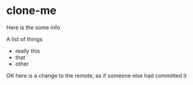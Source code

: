 # clone-me
Here is the some info

A list of things
* really this
* that
* other

OK here is a change to the remote, as if someone else had committed it
